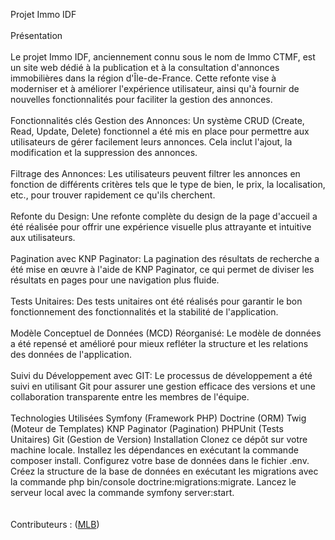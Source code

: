 Projet Immo IDF
<br><br>
Présentation
<br><br>
Le projet Immo IDF, anciennement connu sous le nom de Immo CTMF, est un site web dédié à la publication et à la consultation d'annonces immobilières dans la région d'Île-de-France. Cette refonte vise à moderniser et à améliorer l'expérience utilisateur, ainsi qu'à fournir de nouvelles fonctionnalités pour faciliter la gestion des annonces.
<br><br>
Fonctionnalités clés
Gestion des Annonces: Un système CRUD (Create, Read, Update, Delete) fonctionnel a été mis en place pour permettre aux utilisateurs de gérer facilement leurs annonces. Cela inclut l'ajout, la modification et la suppression des annonces.
<br><br>
Filtrage des Annonces: Les utilisateurs peuvent filtrer les annonces en fonction de différents critères tels que le type de bien, le prix, la localisation, etc., pour trouver rapidement ce qu'ils cherchent.
<br><br>
Refonte du Design: Une refonte complète du design de la page d'accueil a été réalisée pour offrir une expérience visuelle plus attrayante et intuitive aux utilisateurs.
<br><br>
Pagination avec KNP Paginator: La pagination des résultats de recherche a été mise en œuvre à l'aide de KNP Paginator, ce qui permet de diviser les résultats en pages pour une navigation plus fluide.
<br><br>
Tests Unitaires: Des tests unitaires ont été réalisés pour garantir le bon fonctionnement des fonctionnalités et la stabilité de l'application.
<br><br>
Modèle Conceptuel de Données (MCD) Réorganisé: Le modèle de données a été repensé et amélioré pour mieux refléter la structure et les relations des données de l'application.
<br><br>
Suivi du Développement avec GIT: Le processus de développement a été suivi en utilisant Git pour assurer une gestion efficace des versions et une collaboration transparente entre les membres de l'équipe.
<br><br>
Technologies Utilisées
Symfony (Framework PHP)
Doctrine (ORM)
Twig (Moteur de Templates)
KNP Paginator (Pagination)
PHPUnit (Tests Unitaires)
Git (Gestion de Version)
Installation
Clonez ce dépôt sur votre machine locale.
Installez les dépendances en exécutant la commande composer install.
Configurez votre base de données dans le fichier .env.
Créez la structure de la base de données en exécutant les migrations avec la commande php bin/console doctrine:migrations:migrate.
Lancez le serveur local avec la commande symfony server:start.
<br><br><br>
Contributeurs : ([MLB](https://github.com/MLB-78))

